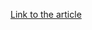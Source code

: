 [Link to the article](https://www.akamai.com/blog/security/sirt-advisory-silexbot-bricking-systems-with-known-default-login-credentials)
